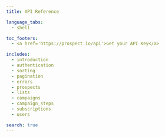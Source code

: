 ```yaml
---
title: API Reference

language_tabs:
  - shell

toc_footers:
  - <a href='https://prospect.io/api'>Get your API Key</a>

includes:
  - introduction
  - authentication
  - sorting
  - pagination
  - errors
  - prospects
  - lists
  - campaigns
  - campaign_steps
  - subscriptions
  - users

search: true
---
```

